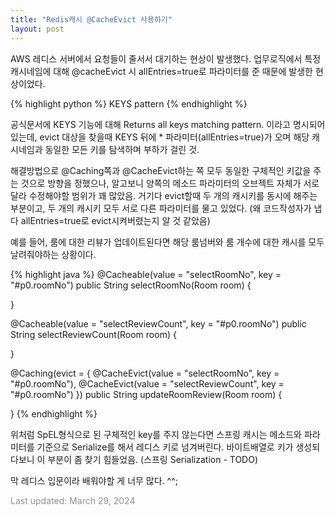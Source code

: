 ```yaml
---
title: "Redis캐시 @CacheEvict 사용하기"
layout: post
---
```


AWS 레디스 서버에서 요청들이 줄서서 대기하는 현상이 발생했다. 업무로직에서 특정 캐시네임에 대해 @cacheEvict 시 allEntries=true로 파라미터를 준 때문에 발생한 현상이었다.


{% highlight python %}
KEYS pattern
{% endhighlight %}

<link href="https://redis.io/commands/keys/" rel="stylesheet">

공식문서에 KEYS 기능에 대해 Returns all keys matching pattern. 이라고 명시되어있는데, evict 대상을 찾을때 KEYS 뒤에 * 파라미터(allEntries=true)가 오며 해당 캐시네임과 동일한 모든 키를 탐색하며 부하가 걸린 것.

해결방법으로 @Caching쪽과 @CacheEvict하는 쪽 모두 동일한 구체적인 키값을 주는 것으로 방향을 정했으나, 알고보니 양쪽의 메소드 파라미터의 오브젝트 자체가 서로 달라 수정해야할 범위가 꽤 많았음. 거기다 evict할때 두 개의 캐시키를 동시에 해주는 부분이고, 두 개의 캐시키 모두 서로 다른 파라미터를 물고 있었다. (왜 코드작성자가 냅다 allEntries=true로 evict시켜버렸는지 알 것 같았음)

예를 들어, 룸에 대한 리뷰가 업데이트된다면 해당 룸넘버와 룸 개수에 대한 캐시를 모두 날려줘야하는 상황이다. 

{% highlight java %}
@Cacheable(value = "selectRoomNo", key = "#p0.roomNo")
public String selectRoomNo(Room room) {

}

@Cacheable(value = "selectReviewCount", key = "#p0.roomNo")
public String selectReviewCount(Room room) {

}

@Caching(evict = {
    @CacheEvict(value = "selectRoomNo", key = "#p0.roomNo"),
    @CacheEvict(value = "selectReviewCount", key = "#p0.roomNo")
})
public String updateRoomReview(Room room) {

}
{% endhighlight %}

위처럼 SpEL형식으로 된 구체적인 key를 주지 않는다면 스프링 캐시는 메소드와 파라미터를 기준으로 Serialize를 해서 레디스 키로 넘겨버린다. 바이트배열로 키가 생성되다보니 이 부분이 좀 찾기 힘들었음. (스프링 Serialization - TODO)

막 레디스 입문이라 배워야할 게 너무 많다. ^^;


<font color='#909194'>Last updated: March 29, 2024</font>